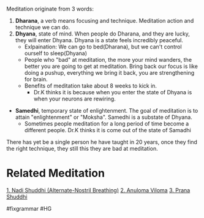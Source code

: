 Meditation originate from 3 words:

1. **Dharana**, a verb means focusing and technique. Meditation action and technique we can do. 
2. **Dhyana**, state of mind. When people do Dharana, and they are lucky, they will enter Dhyana. Dhyana is a state feels incredibly peaceful.
	- Exlpaination: We can go to bed(Dharana), but we can't control ourself to sleep(Dhyana)
	- People who "bad" at meditation, the more your mind wanders, the better you are going to get at meditation. Bring back our focus is like doing a pushup, everything we bring it back, you are strengthening for brain.
	- Benefits of meditation take about 8 weeks to kick in.
		- Dr.K thinks it is because when you enter the state of Dhyana is when your neurons are rewiring.
- **Samedhi**, temporary state of enlightenment. The goal of meditation is to attain "enlightenment" or "Moksha". Samedhi is a substate of Dhyana.
	- Sometimes people meditation for a long period of time become a different people. Dr.K thinks it is come out of the state of Samadhi

There has yet be a single person he have taught in 20 years, once they find the right technique, they still this they are bad at meditation.

# Related Meditation
[1. Nadi Shuddhi (Alternate-Nostril Breathing)](0.%20Index%20and%20Notes.md#1.%20Nadi%20Shuddhi%20(Alternate-Nostril%20Breathing))
[2. Anuloma Viloma](0.%20Index%20and%20Notes.md#2.%20Anuloma%20Viloma)
[3. Prana Shuddhi](0.%20Index%20and%20Notes.md#3.%20Prana%20Shuddhi)




#fixgrammar #HG
